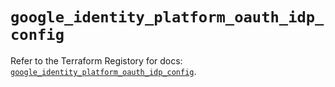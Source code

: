 # `google_identity_platform_oauth_idp_config`

Refer to the Terraform Registory for docs: [`google_identity_platform_oauth_idp_config`](https://registry.terraform.io/providers/hashicorp/google-beta/4.70.0/docs/resources/google_identity_platform_oauth_idp_config).
